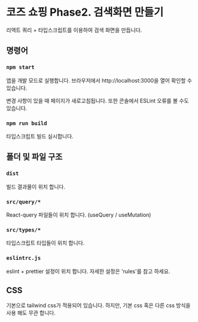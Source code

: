 # 코즈 쇼핑 Phase2. 검색화면 만들기 
리액트 쿼리 + 타입스크립트를 이용하여 검색 화면을 만듭니다.

## 명령어

### `npm start`

앱을 개발 모드로 실행합니다.
브라우저에서 http://localhost:3000을 열어 확인할 수 있습니다.

변경 사항이 있을 때 페이지가 새로고침됩니다.
또한 콘솔에서 ESLint 오류를 볼 수도 있습니다.

### `npm run build`

타입스크립트 빌드 실시합니다.

## 폴더 및 파일 구조
### `dist`
빌드 결과물이 위치 합니다.
### `src/query/*`
React-query 파일들이 위치 합니다. (useQuery / useMutation)
### `src/types/*`
타입스크립트 타입들이 위치 합니다.
### `eslintrc.js`
eslint + prettier 설정이 위치 합니다.
자세한 설정은 'rules'를 참고 하세요. 

## CSS
기본으로 tailwind css가 적용되어 있습니다.
하지만, 기본 css 혹은 다른 css 방식을 사용 해도 무관 합니다.